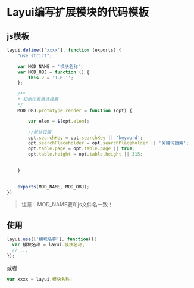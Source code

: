 # Layui编写扩展模块的代码模板

## js模板

```javascript
layui.define(['xxxx'], function (exports) {
    "use strict";

    var MOD_NAME = '模块名称';
    var MOD_OBJ = function () {
        this.v = '1.0.1';
    };

    /**
    * 初始化表格选择器
    */
    MOD_OBJ.prototype.render = function (opt) {

        var elem = $(opt.elem);

        //默认设置
        opt.searchKey = opt.searchKey || 'keyword';
        opt.searchPlaceholder = opt.searchPlaceholder || '关键词搜索';
        opt.table.page = opt.table.page || true;
        opt.table.height = opt.table.height || 315;

         
    }
  

    exports(MOD_NAME, MOD_OBJ);
})
```

> 注意：MOD_NAME要和js文件名一致！

## 使用

```javascript
layui.use(['模块名称'], function(){
  var 模块名称 = layui.模块名称;
  // ...
});
```

或者

```javascript
var xxxx = layui.模块名称;
```